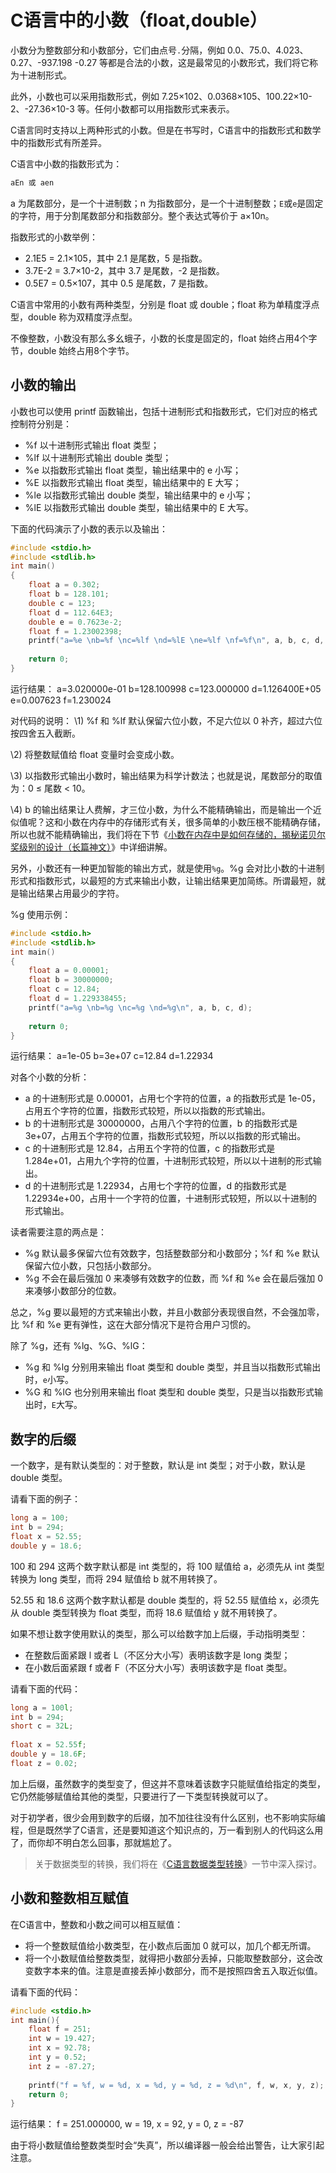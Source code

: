 # C语言中的小数（float,double）

小数分为整数部分和小数部分，它们由点号`.`分隔，例如 0.0、75.0、4.023、0.27、-937.198 -0.27 等都是合法的小数，这是最常见的小数形式，我们将它称为十进制形式。

此外，小数也可以采用指数形式，例如 7.25×102、0.0368×105、100.22×10-2、-27.36×10-3 等。任何小数都可以用指数形式来表示。

C语言同时支持以上两种形式的小数。但是在书写时，C语言中的指数形式和数学中的指数形式有所差异。

C语言中小数的指数形式为：

```c
aEn 或 aen
```



a 为尾数部分，是一个十进制数；n 为指数部分，是一个十进制整数；`E`或`e`是固定的字符，用于分割尾数部分和指数部分。整个表达式等价于 a×10n。

指数形式的小数举例：

- 2.1E5 = 2.1×105，其中 2.1 是尾数，5 是指数。
- 3.7E-2 = 3.7×10-2，其中 3.7 是尾数，-2 是指数。
- 0.5E7 = 0.5×107，其中 0.5 是尾数，7 是指数。


C语言中常用的小数有两种类型，分别是 float 或 double；float 称为单精度浮点型，double 称为双精度浮点型。

不像整数，小数没有那么多幺蛾子，小数的长度是固定的，float 始终占用4个字节，double 始终占用8个字节。

## 小数的输出

小数也可以使用 printf 函数输出，包括十进制形式和指数形式，它们对应的格式控制符分别是：

- %f 以十进制形式输出 float 类型；
- %lf 以十进制形式输出 double 类型；
- %e 以指数形式输出 float 类型，输出结果中的 e 小写；
- %E 以指数形式输出 float 类型，输出结果中的 E 大写；
- %le 以指数形式输出 double 类型，输出结果中的 e 小写；
- %lE 以指数形式输出 double 类型，输出结果中的 E 大写。


下面的代码演示了小数的表示以及输出：

```c
#include <stdio.h>
#include <stdlib.h>
int main()
{
    float a = 0.302;
    float b = 128.101;
    double c = 123;
    float d = 112.64E3;
    double e = 0.7623e-2;
    float f = 1.23002398;
    printf("a=%e \nb=%f \nc=%lf \nd=%lE \ne=%lf \nf=%f\n", a, b, c, d, e, f);
   
    return 0;
}
```

运行结果：
a=3.020000e-01
b=128.100998
c=123.000000
d=1.126400E+05
e=0.007623
f=1.230024

对代码的说明：
\1) %f 和 %lf 默认保留六位小数，不足六位以 0 补齐，超过六位按四舍五入截断。

\2) 将整数赋值给 float 变量时会变成小数。

\3) 以指数形式输出小数时，输出结果为科学计数法；也就是说，尾数部分的取值为：0 ≤ 尾数 < 10。

\4) b 的输出结果让人费解，才三位小数，为什么不能精确输出，而是输出一个近似值呢？这和小数在内存中的存储形式有关，很多简单的小数压根不能精确存储，所以也就不能精确输出，我们将在下节《[小数在内存中是如何存储的，揭秘诺贝尔奖级别的设计（长篇神文）](http://c.biancheng.net/view/vip_1764.html)》中详细讲解。

另外，小数还有一种更加智能的输出方式，就是使用`%g`。%g 会对比小数的十进制形式和指数形式，以最短的方式来输出小数，让输出结果更加简练。所谓最短，就是输出结果占用最少的字符。

%g 使用示例：

```c
#include <stdio.h>
#include <stdlib.h>
int main()
{
    float a = 0.00001;
    float b = 30000000;
    float c = 12.84;
    float d = 1.229338455;
    printf("a=%g \nb=%g \nc=%g \nd=%g\n", a, b, c, d);
   
    return 0;
}
```

运行结果：
a=1e-05
b=3e+07
c=12.84
d=1.22934

对各个小数的分析：

- a 的十进制形式是 0.00001，占用七个字符的位置，a 的指数形式是 1e-05，占用五个字符的位置，指数形式较短，所以以指数的形式输出。
- b 的十进制形式是 30000000，占用八个字符的位置，b 的指数形式是 3e+07，占用五个字符的位置，指数形式较短，所以以指数的形式输出。
- c 的十进制形式是 12.84，占用五个字符的位置，c 的指数形式是 1.284e+01，占用九个字符的位置，十进制形式较短，所以以十进制的形式输出。
- d 的十进制形式是 1.22934，占用七个字符的位置，d 的指数形式是 1.22934e+00，占用十一个字符的位置，十进制形式较短，所以以十进制的形式输出。


读者需要注意的两点是：

- %g 默认最多保留六位有效数字，包括整数部分和小数部分；%f 和 %e 默认保留六位小数，只包括小数部分。
- %g 不会在最后强加 0 来凑够有效数字的位数，而 %f 和 %e 会在最后强加 0 来凑够小数部分的位数。


总之，%g 要以最短的方式来输出小数，并且小数部分表现很自然，不会强加零，比 %f 和 %e 更有弹性，这在大部分情况下是符合用户习惯的。

除了 %g，还有 %lg、%G、%lG：

- %g 和 %lg 分别用来输出 float 类型和 double 类型，并且当以指数形式输出时，`e`小写。
- %G 和 %lG 也分别用来输出 float 类型和 double 类型，只是当以指数形式输出时，`E`大写。

## 数字的后缀

一个数字，是有默认类型的：对于整数，默认是 int 类型；对于小数，默认是 double 类型。

请看下面的例子：

```c
long a = 100;
int b = 294;
float x = 52.55;
double y = 18.6;
```

100 和 294 这两个数字默认都是 int 类型的，将 100 赋值给 a，必须先从 int 类型转换为 long 类型，而将 294 赋值给 b 就不用转换了。

52.55 和 18.6 这两个数字默认都是 double 类型的，将 52.55 赋值给 x，必须先从 double 类型转换为 float 类型，而将 18.6 赋值给 y 就不用转换了。

如果不想让数字使用默认的类型，那么可以给数字加上后缀，手动指明类型：

- 在整数后面紧跟 l 或者 L（不区分大小写）表明该数字是 long 类型；
- 在小数后面紧跟 f 或者 F（不区分大小写）表明该数字是 float 类型。


请看下面的代码：

```c
long a = 100l;
int b = 294;
short c = 32L;
   
float x = 52.55f;
double y = 18.6F;
float z = 0.02;
```

加上后缀，虽然数字的类型变了，但这并不意味着该数字只能赋值给指定的类型，它仍然能够赋值给其他的类型，只要进行了一下类型转换就可以了。

对于初学者，很少会用到数字的后缀，加不加往往没有什么区别，也不影响实际编程，但是既然学了C语言，还是要知道这个知识点的，万一看到别人的代码这么用了，而你却不明白怎么回事，那就尴尬了。

> 关于数据类型的转换，我们将在《[C语言数据类型转换](http://c.biancheng.net/view/1775.html)》一节中深入探讨。

## 小数和整数相互赋值

在C语言中，整数和小数之间可以相互赋值：

- 将一个整数赋值给小数类型，在小数点后面加 0 就可以，加几个都无所谓。
- 将一个小数赋值给整数类型，就得把小数部分丢掉，只能取整数部分，这会改变数字本来的值。注意是直接丢掉小数部分，而不是按照四舍五入取近似值。


请看下面的代码：

```c
#include <stdio.h>
int main(){
    float f = 251;
    int w = 19.427;
    int x = 92.78;
    int y = 0.52;
    int z = -87.27;
   
    printf("f = %f, w = %d, x = %d, y = %d, z = %d\n", f, w, x, y, z);
    return 0;
}
```

运行结果：
f = 251.000000, w = 19, x = 92, y = 0, z = -87

由于将小数赋值给整数类型时会“失真”，所以编译器一般会给出警告，让大家引起注意。
